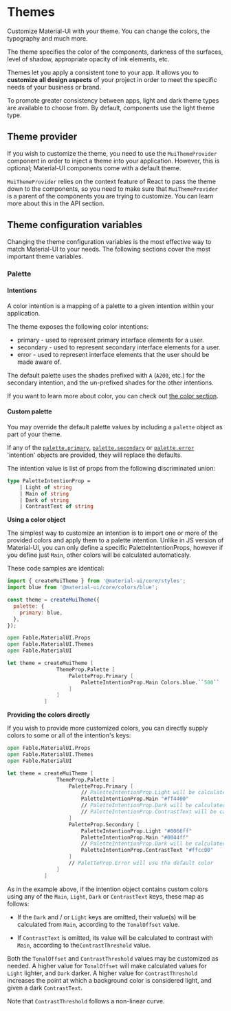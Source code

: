 # Themes

<p class="description">Customize Material-UI with your theme. You can change the colors, the typography and much more.</p>

The theme specifies the color of the components, darkness of the surfaces, level of shadow, appropriate opacity of ink elements, etc.

Themes let you apply a consistent tone to your app. It allows you to **customize all design aspects** of your project in order to meet the specific needs of your business or brand.

To promote greater consistency between apps, light and dark theme types are available to choose from. By default, components use the light theme type.

## Theme provider

If you wish to customize the theme, you need to use the `MuiThemeProvider` component in order to inject a theme into your application.
However, this is optional; Material-UI components come with a default theme.

`MuiThemeProvider` relies on the context feature of React to pass the theme down to the components,
so you need to make sure that `MuiThemeProvider` is a parent of the components you are trying to customize.
You can learn more about this in the API section.

## Theme configuration variables

Changing the theme configuration variables is the most effective way to match Material-UI to your needs.
The following sections cover the most important theme variables.

### Palette

#### Intentions

A color intention is a mapping of a palette to a given intention within your application.

The theme exposes the following color intentions:

- primary - used to represent primary interface elements for a user.
- secondary - used to represent secondary interface elements for a user.
- error - used to represent interface elements that the user should be made aware of.

The default palette uses the shades prefixed with `A` (`A200`, etc.) for the secondary intention,
and the un-prefixed shades for the other intentions.

If you want to learn more about color, you can check out [the color section](#/style/color/).

#### Custom palette

You may override the default palette values by including a `palette` object as part of your theme.

If any of the [`palette.primary`](https://material-ui.com/customization/default-theme/?expend-path=$.palette.primary),
[`palette.secondary`](https://material-ui.com/customization/default-theme/?expend-path=$.palette.secondary) or
[`palette.error`](https://material-ui.com/customization/default-theme/?expend-path=$.palette.error)
'intention' objects are provided, they will replace the defaults.

The intention value is list of props from the following discriminated union:

```fsharp
type PaletteIntentionProp =
    | Light of string
    | Main of string
    | Dark of string
    | ContrastText of string
```

**Using a color object**

The simplest way to customize an intention is to import one or more of the provided colors
and apply them to a palette intention. Unlike in JS version of Material-UI, you can only define a specific
PaletteIntentionProps, however if you define just `Main`, other colors will be calculated automaticaly.

These code samples are identical:

```js
import { createMuiTheme } from '@material-ui/core/styles';
import blue from '@material-ui/core/colors/blue';

const theme = createMuiTheme({
  palette: {
    primary: blue,
  },
});
```

```fsharp
open Fable.MaterialUI.Props
open Fable.MaterialUI.Themes
open Fable.MaterialUI

let theme = createMuiTheme [
                ThemeProp.Palette [
                    PaletteProp.Primary [
                        PaletteIntentionProp.Main Colors.blue.``500``
                    ]
                ]
            ]
```

**Providing the colors directly**

If you wish to provide more customized colors, you can directly supply colors to some or all of the intention's keys:

```fsharp
open Fable.MaterialUI.Props
open Fable.MaterialUI.Themes
open Fable.MaterialUI

let theme = createMuiTheme [
                ThemeProp.Palette [
                    PaletteProp.Primary [
                        // PaletteIntentionProp.Light will be calculated from Main
                        PaletteIntentionProp.Main "#ff4400"
                        // PaletteIntentionProp.Dark will be calculated from Main
                        // PaletteIntentionProp.ContrastText will be calculated to contrast with Main
                    ]
                    PaletteProp.Secondary [
                        PaletteIntentionProp.Light "#0066ff"
                        PaletteIntentionProp.Main "#0044ff"
                        // PaletteIntentionProp.Dark will be calculated from Main
                        PaletteIntentionProp.ContrastText "#ffcc00"
                    ]
                    // PaletteProp.Error will use the default color
                ]
            ]
```

As in the example above, if the intention object contains custom colors using any of the
`Main`, `Light`, `Dark` or `ContrastText` keys, these map as follows:

- If the `Dark` and / or `Light` keys are omitted, their value(s) will be calculated from `Main`,
according to the `TonalOffset` value.

- If `ContrastText` is omitted, its value will be calculated to contrast with `Main`,
according to the`ContrastThreshold` value.

Both the `TonalOffset` and `ContrastThreshold` values may be customized as needed.
A higher value for `TonalOffset` will make calculated values for `Light` lighter, and `Dark` darker.
A higher value for `ContrastThreshold` increases the point at which a background color is considered
light, and given a dark `ContrastText`.

Note that `ContrastThreshold` follows a non-linear curve.